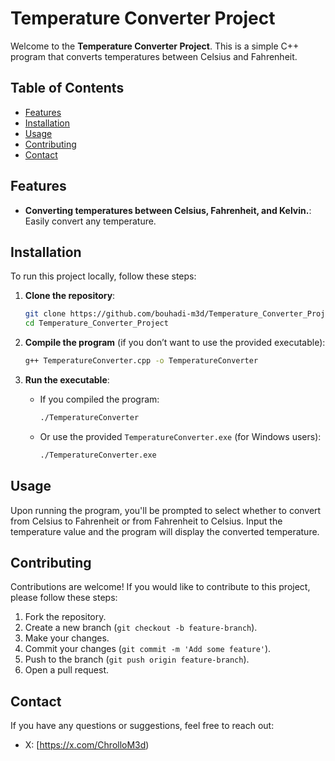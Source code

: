 # Temperature Converter Project

Welcome to the **Temperature Converter Project**. This is a simple C++ program that converts temperatures between Celsius and Fahrenheit.

## Table of Contents

- [Features](#features)
- [Installation](#installation)
- [Usage](#usage)
- [Contributing](#contributing)
- [Contact](#contact)

## Features

- **Converting temperatures between Celsius, Fahrenheit, and Kelvin.**: Easily convert any temperature.

## Installation

To run this project locally, follow these steps:

1. **Clone the repository**:
    ```bash
    git clone https://github.com/bouhadi-m3d/Temperature_Converter_Project.git
    cd Temperature_Converter_Project
    ```

2. **Compile the program** (if you don’t want to use the provided executable):
    ```bash
    g++ TemperatureConverter.cpp -o TemperatureConverter
    ```

3. **Run the executable**:
    - If you compiled the program:
        ```bash
        ./TemperatureConverter
        ```
    - Or use the provided `TemperatureConverter.exe` (for Windows users):
        ```bash
        ./TemperatureConverter.exe
        ```

## Usage

Upon running the program, you'll be prompted to select whether to convert from Celsius to Fahrenheit or from Fahrenheit to Celsius. Input the temperature value and the program will display the converted temperature.

## Contributing

Contributions are welcome! If you would like to contribute to this project, please follow these steps:

1. Fork the repository.
2. Create a new branch (`git checkout -b feature-branch`).
3. Make your changes.
4. Commit your changes (`git commit -m 'Add some feature'`).
5. Push to the branch (`git push origin feature-branch`).
6. Open a pull request.

## Contact

If you have any questions or suggestions, feel free to reach out:

- X: [https://x.com/ChrolloM3d)
